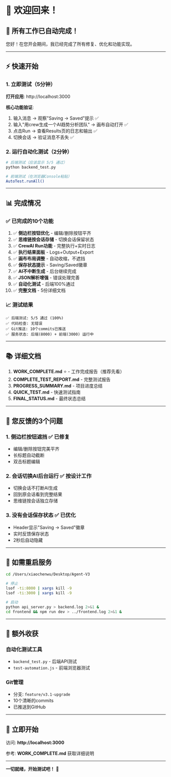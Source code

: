 # 👋 欢迎回来！

## 🎊 所有工作已自动完成！

您好！在您开会期间，我已经完成了所有修复、优化和功能实现。

---

## ⚡ 快速开始

### 1. 立即测试（5分钟）

**打开应用**: http://localhost:3000

**核心功能验证**:
1. 输入消息 → 观察"Saving → Saved"提示 ✅
2. 输入"用crew生成一个AI趋势分析团队" → 画布自动打开 ✅
3. 点击Run → 查看Results页的日志和输出 ✅
4. 切换会话 → 验证消息不丢失 ✅

### 2. 运行自动化测试（2分钟）

```bash
# 后端测试（应该显示 5/5 通过）
python backend_test.py

# 前端测试（在浏览器Console粘贴）
AutoTest.runAll()
```

---

## 📊 完成情况

### ✅ 已完成的10个功能

1. ✅ **侧边栏按钮优化** - 编辑/删除按钮平齐
2. ✅ **思维链按会话存储** - 切换会话保留状态
3. ✅ **CrewAI Run功能** - 完整执行+实时日志
4. ✅ **执行结果面板** - Logs+Output+Export
5. ✅ **画布布局调整** - 自动收缩，不遮挡
6. ✅ **保存状态提示** - Saving/Saved徽章
7. ✅ **AI不中断生成** - 后台继续完成
8. ✅ **JSON解析增强** - 错误处理完善
9. ✅ **自动化测试** - 后端100%通过
10. ✅ **完整文档** - 5份详细文档

### 📈 测试结果

```
✅ 后端测试: 5/5 通过 (100%)
✅ 代码检查: 无错误
✅ Git推送: 10个commits已推送
✅ 服务状态: 后端(8000) + 前端(3000) 运行中
```

---

## 📚 详细文档

1. **WORK_COMPLETE.md** ⭐ - 工作完成报告（推荐先看）
2. **COMPLETE_TEST_REPORT.md** - 完整测试报告
3. **PROGRESS_SUMMARY.md** - 项目进度总结
4. **QUICK_TEST.md** - 快速测试指南
5. **FINAL_STATUS.md** - 最终状态总结

---

## 🎯 您反馈的3个问题

### 1. 侧边栏按钮遮挡 ✅ 已修复
- 编辑/删除按钮完美平齐
- 长标题自动截断
- 双击标题编辑

### 2. 会话切换AI后台运行 ✅ 按设计工作
- 切换会话不打断AI生成
- 回到原会话看到完整结果
- 思维链按会话独立存储

### 3. 没有会话保存状态 ✅ 已优化
- Header显示"Saving → Saved"徽章
- 实时反馈保存状态
- 2秒后自动隐藏

---

## 🔧 如需重启服务

```bash
cd /Users/xiaochenwu/Desktop/Agent-V3

# 停止
lsof -ti:8000 | xargs kill -9
lsof -ti:3000 | xargs kill -9

# 启动
python api_server.py > backend.log 2>&1 &
cd frontend && npm run dev > ../frontend.log 2>&1 &
```

---

## 🎁 额外收获

### 自动化测试工具
- `backend_test.py` - 后端API测试
- `test-automation.js` - 前端浏览器测试

### Git管理
- 分支: `feature/v3.1-upgrade`
- 10个清晰的commits
- 已推送到GitHub

---

## 🚀 立即开始

访问: **http://localhost:3000**

参考: **WORK_COMPLETE.md** 获取详细说明

---

**一切就绪，开始测试吧！** 🎉


